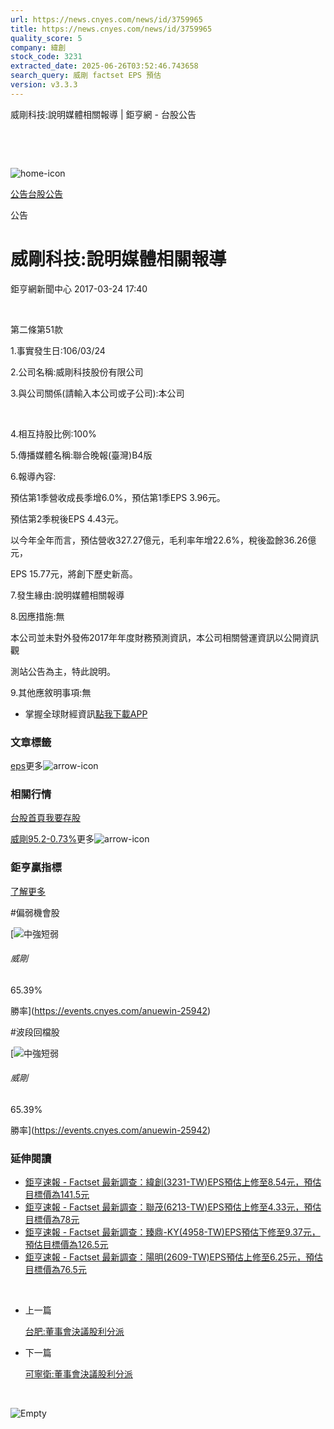 ```yaml
---
url: https://news.cnyes.com/news/id/3759965
title: https://news.cnyes.com/news/id/3759965
quality_score: 5
company: 緯創
stock_code: 3231
extracted_date: 2025-06-26T03:52:46.743658
search_query: 威剛 factset EPS 預估
version: v3.3.3
---
```


威剛科技:說明媒體相關報導 | 鉅亨網 - 台股公告

‌

‌

![home-icon](/assets/icons/breadCrumb/symbol-icon-home.svg)

[公告](/news/cat/announcement)[台股公告](/news/cat/tw_bull)

公告

# 威剛科技:說明媒體相關報導

鉅亨網新聞中心 2017-03-24 17:40

‌

第二條第51款

1.事實發生日:106/03/24

2.公司名稱:威剛科技股份有限公司

3.與公司關係(請輸入本公司或子公司):本公司

‌

4.相互持股比例:100%

5.傳播媒體名稱:聯合晚報(臺灣)B4版

6.報導內容:

預估第1季營收成長季增6.0%，預估第1季EPS 3.96元。

預估第2季稅後EPS 4.43元。

以今年全年而言，預估營收327.27億元，毛利率年增22.6%，稅後盈餘36.26億元，

EPS 15.77元，將創下歷史新高。

7.發生緣由:說明媒體相關報導

8.因應措施:無

本公司並未對外發佈2017年年度財務預測資訊，本公司相關營運資訊以公開資訊觀

測站公告為主，特此說明。

9.其他應敘明事項:無

* 掌握全球財經資訊[點我下載APP](http://www.cnyes.com/app/?utm_source=mweb&utm_medium=HamMenuBanner&utm_campaign=fixed&utm_content=entr)

### 文章標籤

[eps](https://news.cnyes.com/tag/eps "eps")更多![arrow-icon](/assets/icons/arrows/arrow-down.svg)

### 相關行情

[台股首頁](https://www.cnyes.com/twstock)[我要存股](https://supr.link/8OHaU)

[威剛95.2-0.73%](https://www.cnyes.com/twstock/3260)更多![arrow-icon](/assets/icons/arrows/arrow-down.svg)

### 鉅亨贏指標

[了解更多](https://events.cnyes.com/anuewin-25942)

#偏弱機會股

[![中強短弱](/assets/icons/win-indicator/long-to-short.svg)

###### 威剛

65.39%

勝率](https://events.cnyes.com/anuewin-25942)

#波段回檔股

[![中強短弱](/assets/icons/win-indicator/long-to-short.svg)

###### 威剛

65.39%

勝率](https://events.cnyes.com/anuewin-25942)

### 延伸閱讀

* [鉅亨速報 - Factset 最新調查：緯創(3231-TW)EPS預估上修至8.54元，預估目標價為141.5元](/news/id/6038774)
* [鉅亨速報 - Factset 最新調查：聯茂(6213-TW)EPS預估上修至4.33元，預估目標價為78元](/news/id/6038773)
* [鉅亨速報 - Factset 最新調查：臻鼎-KY(4958-TW)EPS預估下修至9.37元，預估目標價為126.5元](/news/id/6038560)
* [鉅亨速報 - Factset 最新調查：陽明(2609-TW)EPS預估上修至6.25元，預估目標價為76.5元](/news/id/6038322)

‌

* 上一篇

  [台肥:董事會決議股利分派](/news/id/3760415)
* 下一篇

  [可寧衛:董事會決議股利分派](/news/id/3759536)

‌

![Empty](/assets/icons/skeleton/empty-image.svg)

‌